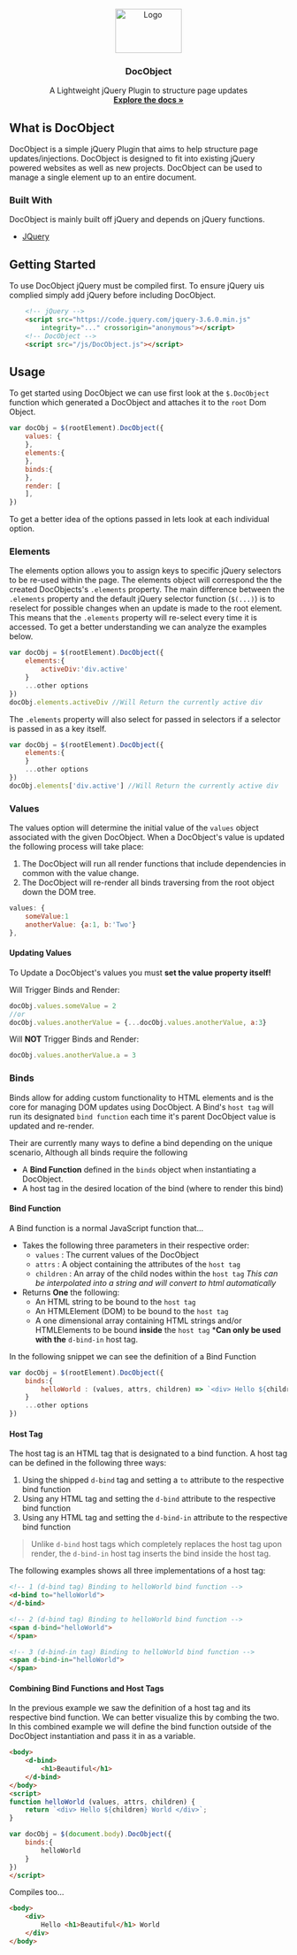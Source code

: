 <!-- PROJECT LOGO -->
<br />
<div align="center">
  <a href="#">
    <img src="https://git.maxg.cloud/max/DocObject/raw/branch/master/img/docobject_logoTextRight.svg" alt="Logo" width="120" height="80">
  </a>

  <h3 align="center">DocObject</h3>

  <p align="center">
    A Lightweight jQuery Plugin to structure page updates
    <br />
    <a href="examples\index.html"><strong>Explore the docs »</strong></a>
  </p>
</div>

<!-- ABOUT -->
## What is DocObject

DocObject is a simple jQuery Plugin that aims to help structure page updates/injections. DocObject is designed to fit into existing jQuery powered websites as well as new projects. DocObject can be used to manage a single element up to an entire document.

### Built With

DocObject is mainly built off jQuery and depends on jQuery functions.
* [JQuery](https://jquery.com)

<!-- GETTING STARTED -->
## Getting Started

To use DocObject jQuery must be compiled first. To ensure jQuery uis complied simply add jQuery before including DocObject.

```html
    <!-- jQuery -->
    <script src="https://code.jquery.com/jquery-3.6.0.min.js"
        integrity="..." crossorigin="anonymous"></script>
    <!-- DocObject -->
    <script src="/js/DocObject.js"></script>
```

## Usage

To get started using DocObject we can use first look at the `$.DocObject` function which generated a DocObject and attaches it to the `root` Dom Object.

```js
var docObj = $(rootElement).DocObject({
    values: {
    },
    elements:{
    },
    binds:{
    },
    render: [
    ],
})
```

To get a better idea of the options passed in lets look at each individual option.

### Elements

The elements option allows you to assign keys to specific jQuery selectors to be re-used within the page. The elements object will correspond the the created DocObjects's `.elements` property. The main difference between the `.elements` property and the default jQuery selector function (`$(...)`) is to reselect for possible changes when an update is made to the root element. This means that the `.elements` property will re-select every time it is accessed. To get a better understanding we can analyze the examples below.

```js
var docObj = $(rootElement).DocObject({
    elements:{
        activeDiv:'div.active' 
    }
    ...other options
})
docObj.elements.activeDiv //Will Return the currently active div
```

The `.elements` property will also select for passed in selectors if a selector is passed in as a key itself.

```js
var docObj = $(rootElement).DocObject({
    elements:{
    }
    ...other options
})
docObj.elements['div.active'] //Will Return the currently active div
```

### Values

The values option will determine the initial value of the `values` object associated with the given DocObject. When a DocObject's value is updated the following process will take place:

1. The DocObject will run all render functions that include dependencies in common with the value change.
2. The DocObject will re-render all binds traversing from the root object down the DOM tree.

```js
values: {
    someValue:1
    anotherValue: {a:1, b:'Two'}
},
```

#### Updating Values

To Update a DocObject's values you must **set the value property itself!**

Will Trigger Binds and Render:

```js
docObj.values.someValue = 2
//or
docObj.values.anotherValue = {...docObj.values.anotherValue, a:3}
```

Will **NOT** Trigger Binds and Render:

```js
docObj.values.anotherValue.a = 3
```

### Binds

Binds allow for adding custom functionality to HTML elements and is the core for managing DOM updates using DocObject. A Bind's `host tag` will run its designated `bind function` each time it's parent DocObject value is updated and re-render.

Their are currently many ways to define a bind depending on the unique scenario, Although all binds require the following

* A **Bind Function** defined in the `binds` object when instantiating a DocObject.
* A host tag in the desired location of the bind (where to render this bind)

#### Bind Function

 A Bind function is a normal JavaScript function that...

* Takes the following three parameters in their respective order:
  * `values` : The current values of the DocObject
  * `attrs` : A object containing the attributes of the `host tag`
  * `children` : An array of the child nodes within the `host tag` *This can be interpolated into a string and will convert to html automatically*
* Returns **One** the following:
  * An HTML string to be bound to the `host tag`
  * An HTMLElement (DOM) to be bound to the `host tag`
  * A one dimensional array containing HTML strings and/or HTMLElements to be bound **inside** the `host tag` ***Can only be used with the** `d-bind-in` host tag.

In the following snippet we can see the definition of a Bind Function

```js
var docObj = $(rootElement).DocObject({
    binds:{
        helloWorld : (values, attrs, children) => `<div> Hello ${children} World </div>`,
    }
    ...other options
})
```

#### Host Tag

The host tag is an HTML tag that is designated to a bind function. A host tag can be defined in the following three ways:

1. Using the shipped `d-bind` tag and setting a `to` attribute to the respective bind function
2. Using any HTML tag and setting the `d-bind` attribute to the respective bind function
3. Using any HTML tag and setting the `d-bind-in` attribute to the respective bind function

> Unlike `d-bind` host tags which completely replaces the host tag upon render, the `d-bind-in` host tag inserts the bind inside the host tag. 

The following examples shows all three implementations of a host tag:

```html
<!-- 1 (d-bind tag) Binding to helloWorld bind function -->
<d-bind to="helloWorld">
</d-bind>

<!-- 2 (d-bind tag) Binding to helloWorld bind function -->
<span d-bind="helloWorld">
</span>

<!-- 3 (d-bind-in tag) Binding to helloWorld bind function -->
<span d-bind-in="helloWorld">
</span>
```

#### Combining Bind Functions and Host Tags

In the previous example we saw the definition of a host tag and its respective bind function. We can better visualize this by combing the two. In this combined example we will define the bind function outside of the DocObject instantiation and pass it in as a variable.

```html
<body>
    <d-bind>
        <h1>Beautiful</h1>
    </d-bind>
</body>
<script>
function helloWorld (values, attrs, children) {
    return `<div> Hello ${children} World </div>`;
}

var docObj = $(document.body).DocObject({
    binds:{
        helloWorld
    }
})
</script>
```

Compiles too...

```html
<body>
    <div>
        Hello <h1>Beautiful</h1> World
    </div>
</body>
```
